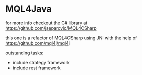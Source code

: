 # MQL4Java

for more info checkout the C# library at https://github.com/jseparovic/MQL4CSharp

this one is a refactor of MQL4CSharp using JNI with the help of https://github.com/mql4j/mql4j

outstanding tasks:
- include strategy framework
- include rest framework
